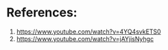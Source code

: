 # References:

1. https://www.youtube.com/watch?v=4YQ4svkETS0
2. https://www.youtube.com/watch?v=jAYjisNyhgc